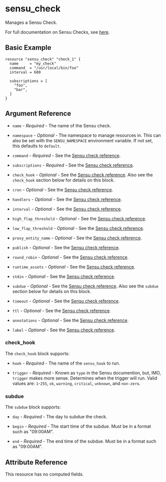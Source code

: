 # sensu_check

Manages a Sensu Check.

For full documentation on Sensu Checks, see [here](https://docs.sensu.io/sensu-go/5.0/reference/checks).

## Basic Example

```hcl
resource "sensu_check" "check_1" {
  name     = "my_check"
  command  = "/usr/local/bin/foo"
  interval = 600

  subscriptions = [
    "foo",
    "bar",
  ]
}
```

## Argument Reference

* `name` - *Required* - The name of the Sensu check.

* `namespace` - *Optional* - The namespace to manage resources in. This can
  also be set with the `SENSU_NAMESPACE` environment variable. If not set,
  this defaults to `default`.

* `command` - *Required* - See the [Sensu check reference](https://docs.sensu.io/sensu-go/5.0/reference/checks/#check-attributes).

* `subscriptions` - *Required* - See the [Sensu check reference](https://docs.sensu.io/sensu-go/5.0/reference/checks/#check-attributes).

* `check_hook` - *Optional* - See the [Sensu check reference](https://docs.sensu.io/sensu-go/5.0/reference/checks/#check-attributes).
  Also see the `check_hook` section below for details on this block.

* `cron` - *Optional* - See the [Sensu check reference](https://docs.sensu.io/sensu-go/5.0/reference/checks/#check-attributes).

* `handlers` - *Optional* - See the [Sensu check reference](https://docs.sensu.io/sensu-go/5.0/reference/checks/#check-attributes).

* `interval` - *Optional* - See the [Sensu check reference](https://docs.sensu.io/sensu-go/5.0/reference/checks/#check-attributes).

* `high_flap_threshold` - *Optional* - See the [Sensu check reference](https://docs.sensu.io/sensu-go/5.0/reference/checks/#check-attributes).

* `low_flap_threshold` - *Optional* - See the [Sensu check reference](https://docs.sensu.io/sensu-go/5.0/reference/checks/#check-attributes).

* `proxy_entity_name` - *Optional* - See the [Sensu check reference](https://docs.sensu.io/sensu-go/5.0/reference/checks/#check-attributes).

* `publish` - *Optional* - See the [Sensu check reference](https://docs.sensu.io/sensu-go/5.0/reference/checks/#check-attributes).

* `round_robin` - *Optional* - See the [Sensu check reference](https://docs.sensu.io/sensu-go/5.0/reference/checks/#check-attributes).

* `runtime_assets` - *Optional* - See the [Sensu check reference](https://docs.sensu.io/sensu-go/5.0/reference/checks/#check-attributes).

* `stdin` - *Optional* - See the [Sensu check reference](https://docs.sensu.io/sensu-go/5.0/reference/checks/#check-attributes).

* `subdue` - *Optional* - See the [Sensu check reference](https://docs.sensu.io/sensu-go/5.0/reference/checks/#check-attributes).
  Also see the `subdue` section below for details on this block.

* `timeout` - *Optional* - See the [Sensu check reference](https://docs.sensu.io/sensu-go/5.0/reference/checks/#check-attributes).

* `ttl` - *Optional* - See the [Sensu check reference](https://docs.sensu.io/sensu-go/5.0/reference/checks/#check-attributes).

* `annotations` - *Optional* - See the [Sensu check reference](https://docs.sensu.io/sensu-go/5.0/reference/checks/#metadata-attributes).

* `label` - *Optional* - See the [Sensu check reference](https://docs.sensu.io/sensu-go/5.0/reference/checks/#metadata-attributes).

### check_hook

The `check_hook` block supports:

* `hook` - *Required* - The name of the `sensu_hook` to run.

* `trigger` - *Required* - Known as `type` in the Sensu documention, but, IMO,
  `trigger` makes more sense. Determines when the trigger will run. Valid values
  are: `1`-`255`, `ok`, `warning`, `critical`, `unknown`, and `non-zero`.

### subdue

The `subdue` block supports:

* `day` - *Required* - The day to subdue the check.

* `begin` - *Required* - The start time of the subdue. Must be in a format such as "09:00AM".

* `end` - *Required* - The end time of the subdue. Must be in a format such as "09:00AM".

## Attribute Reference

This resource has no computed fields.
